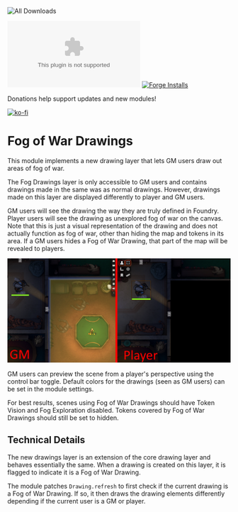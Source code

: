 ![All Downloads](https://img.shields.io/github/downloads/jessev14/fog-drawings/total?style=for-the-badge)

![Latest Release Download Count](https://img.shields.io/github/downloads/jessev14/fog-drawings/latest/CM.zip)
[![Forge Installs](https://img.shields.io/badge/dynamic/json?label=Forge%20Installs&query=package.installs&suffix=%25&url=https%3A%2F%2Fforge-vtt.com%2Fapi%2Fbazaar%2Fpackage%2Ffog-drawings&colorB=4aa94a)](https://forge-vtt.com/bazaar#package=fog-drawings)

Donations help support updates and new modules!

[![ko-fi](https://ko-fi.com/img/githubbutton_sm.svg)](https://ko-fi.com/jessev14)

# Fog of War Drawings
This module implements a new drawing layer that lets GM users draw out areas of fog of war. 

The Fog Drawings layer is only accessible to GM users and contains drawings made in the same was as normal drawings. However, drawings made on this layer are displayed differently to player and GM users.

GM users will see the drawing the way they are truly defined in Foundry. Player users will see the drawing as unexplored fog of war on the canvas. Note that this is just a visual representation of the drawing and does not actually function as fog of war, other than hiding the map and tokens in its area. If a GM users hides a Fog of War Drawing, that part of the map will be revealed to players.

<img src="/img/fog-drawings.png">

GM users can preview the scene from a player's perspective using the control bar toggle. Default colors for the drawings (seen as GM users) can be set in the module settings.

For best results, scenes using Fog of War Drawings should have Token Vision and Fog Exploration disabled. Tokens covered by Fog of War Drawings should still be set to hidden.

## Technical Details

The new drawings layer is an extension of the core drawing layer and behaves essentially the same. When a drawing is created on this layer, it is flagged to indicate it is a Fog of War Drawing.

The module patches `Drawing.refresh` to first check if the current drawing is a Fog of War Drawing. If so, it then draws the drawing elements differently depending if the current user is a GM or player.
